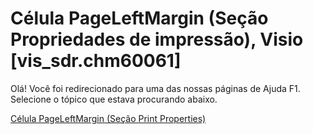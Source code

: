 
# Célula PageLeftMargin (Seção Propriedades de impressão), Visio [vis_sdr.chm60061]

Olá! Você foi redirecionado para uma das nossas páginas de Ajuda F1. Selecione o tópico que estava procurando abaixo.

[Célula PageLeftMargin (Seção Print Properties)](http://msdn.microsoft.com/library/7ecdfc37-c9d4-2fde-ed3e-be81657c24e2%28Office.15%29.aspx)
